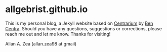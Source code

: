 # allgebrist.github.io

This is my personal blog, a Jekyll website based on [Centrarium](http://bencentra.github.io/centrarium/) by [Ben Centra](https://github.com/bencentra). Should you have any questions, suggestions or corrections, please reach me out and let me know. Thanks for visiting!

Allan A. Zea (allan.zea98 at gmail)
